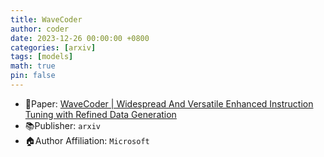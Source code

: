 ```yaml
---
title: WaveCoder
author: coder
date: 2023-12-26 00:00:00 +0800
categories: [arxiv]
tags: [models]
math: true
pin: false
---
```

- 📙Paper: [WaveCoder | Widespread And Versatile Enhanced Instruction Tuning with Refined Data Generation](https://arxiv.org/abs/2312.14187)
- 📚Publisher: `arxiv`
- 🏠Author Affiliation: `Microsoft`
